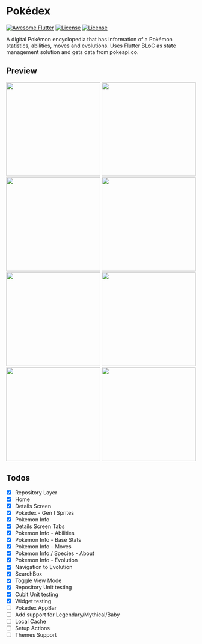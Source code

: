 # Pokédex

[![Awesome Flutter](https://img.shields.io/badge/Awesome-Flutter-blue.svg)](https://github.com/Solido/awesome-flutter)
[![License](https://img.shields.io/badge/License-Apache%202.0-red.svg)](LICENSE)
[![License](https://img.shields.io/badge/License-MIT-red.svg)](LICENSE)

A digital Pokémon encyclopedia that has information of a Pokémon statistics, abilities, moves and evolutions. Uses Flutter BLoC as state management solution and gets data from pokeapi.co.

## Preview

<p align="left">
    <img src="https://github.com/diogosequeira94/flutter-pokedex/assets/17165238/8c35f1fe-842d-4db7-a6f0-e07d13552a3f" width="250px"/>  
    <img src="https://github.com/diogosequeira94/flutter-pokedex/assets/17165238/a504b00a-7ae4-4e29-9c80-60ac2029d7dd" width="250px"/>
      <img src="https://github.com/diogosequeira94/flutter-pokedex/assets/17165238/a48060d8-e07e-4412-95d6-081b0898006d" width="250px"/>  
    <img src="https://github.com/diogosequeira94/flutter-pokedex/assets/17165238/83351d1e-14c9-4e8e-9e00-94fba9021611" width="250px"/>
      <img src="https://github.com/diogosequeira94/flutter-pokedex/assets/17165238/5175e4c0-9de1-4a4d-8efa-fdd2e4219b87" width="250px"/>  
    <img src="https://github.com/diogosequeira94/flutter-pokedex/assets/17165238/4114820c-4273-4a68-a221-e32ddfdd910c" width="250px"/>
       <img src="https://github.com/diogosequeira94/flutter-pokedex/assets/17165238/c361f55c-acb4-4c0a-9962-488b92f92599" width="250px"/>  
    <img src="https://github.com/diogosequeira94/flutter-pokedex/assets/17165238/13629076-0d8d-4980-bcfa-a6135223b1fd" width="250px"/>
</p>

## Todos

- [x] Repository Layer
- [x] Home
- [x] Details Screen
- [x] Pokedex - Gen I Sprites
- [x] Pokemon Info
- [x] Details Screen Tabs
- [x] Pokemon Info - Abilities
- [x] Pokemon Info - Base Stats
- [x] Pokemon Info - Moves
- [x] Pokemon Info / Species - About
- [x] Pokemon Info - Evolution
- [x] Navigation to Evolution
- [x] SearchBox
- [x] Toggle View Mode
- [x] Repository Unit testing
- [x] Cubit Unit testing
- [x] Widget testing
- [ ] Pokedex AppBar
- [ ] Add support for Legendary/Mythical/Baby
- [ ] Local Cache
- [ ] Setup Actions
- [ ] Themes Support